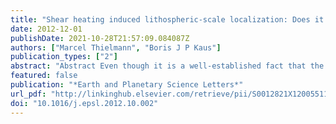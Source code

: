 ```yaml
---
title: "Shear heating induced lithospheric-scale localization: Does it result in subduction?"
date: 2012-12-01
publishDate: 2021-10-28T21:57:09.084087Z
authors: ["Marcel Thielmann", "Boris J P Kaus"]
publication_types: ["2"]
abstract: "Abstract Even though it is a well-established fact that the Earth is currently in a plate- tectonics mode, the question on how to “break” lithospheric plates and initiate subduction remains a matter of debate. Here we focus on shear heating as a potential mechanism to ... "
featured: false
publication: "*Earth and Planetary Science Letters*"
url_pdf: "http://linkinghub.elsevier.com/retrieve/pii/S0012821X12005511"
doi: "10.1016/j.epsl.2012.10.002"
---
```


